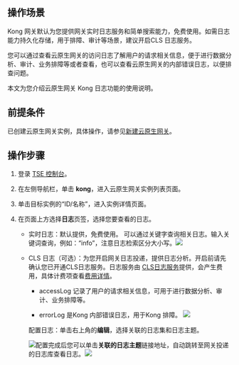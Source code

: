 ## 操作场景

Kong 网关默认为您提供网关实时日志服务和简单搜索能力，免费使用。如需日志能力持久化存储，用于排障、审计等场景，建议开启CLS 日志服务。

您可以通过查看云原生网关的访问日志了解用户的请求相关信息，便于进行数据分析、审计、业务排障等或者查看，也可以查看云原生网关的内部错误日志，以便排查问题。

本文为您介绍云原生网关 Kong 日志功能的使用说明。



## 前提条件

已创建云原生网关实例，具体操作，请参见[新建云原生网关]()。



## 操作步骤

1. 登录 [TSE 控制台](https://console.cloud.tencent.com/tse)。

2. 在左侧导航栏，单击 **kong**，进入云原生网关实例列表页面。

3. 单击目标实例的“ID/名称”，进入实例详情页面。

4. 在页面上方选择**日志**页签，选择您要查看的日志。

   - 实时日志：默认提供，免费使用。 可以通过关键字查询相关日志。输入关键词查询，例如：“info”，注意日志检索区分大小写。![](https://qcloudimg.tencent-cloud.cn/raw/81cd05249043e1d7b39d6917b1faea0b.png)

   - CLS 日志（可选）：为您开启网关日志投递，提供日志分析。开启前请先确认您已开通CLS日志服务。日志服务由 [CLS日志服务](https://console.cloud.tencent.com/cls)提供，会产生费用，具体计费项查看[费用详情](https://cloud.tencent.com/document/product/614/45803)。

     - accessLog 记录了用户的请求相关信息，可用于进行数据分析、审计、业务排障等。

     - errorLog 是Kong 内部错误日志，用于Kong 排障。       ![](https://qcloudimg.tencent-cloud.cn/raw/c522426c1638b282054e3a305d7a0eb2.png)

     配置日志：单击右上角的**编辑**，选择关联的日志集和日志主题。      

     ![](https://qcloudimg.tencent-cloud.cn/raw/9cc0bb5306ba8a454f041172d0a24ba3.png)配置完成后您可以单击**关联的日志主题**链接地址，自动跳转至网关投递的日志库查看日志。![](https://qcloudimg.tencent-cloud.cn/raw/d4eddce88b2ab4583c9205dac5e2e47d.png)


